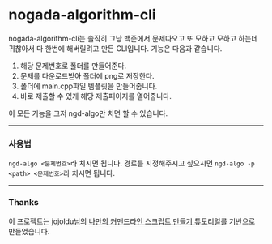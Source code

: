 # nogada-algorithm-cli

nogada-algorithm-cli는 솔직히 그냥 백준에서 문제따오고 또 모하고 모하고 하는데 귀찮아서 다 한번에 해버릴려고 만든 CLI입니다.
기능은 다음과 같습니다.

1. 해당 문제번호로 폴더를 만들어준다.
2. 문제를 다운로드받아 폴더에 png로 저장한다.
3. 폴더에 main.cpp파일 템플릿을 만들어줍니다.
4. 바로 제출할 수 있게 해당 제출페이지를 열어줍니다.

이 모든 기능을 그저 ngd-algo만 치면 할 수 있습니다.

---

### 사용법

`ngd-algo <문제번호>`라 치시면 됩니다.
경로를 지정해주시고 싶으시면 `ngd-algo -p <path> <문제번호>`라 치시면 됩니다.

---

### Thanks

이 프로젝트는 jojoldu님의 [나만의 커맨드라인 스크립트 만들기 튜토리얼](https://github.com/jojoldu/my-cli)를 기반으로 만들었습니다.
